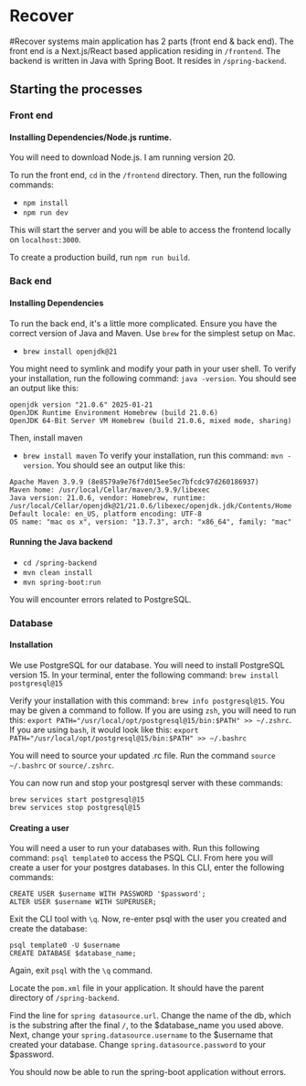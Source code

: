 # Recover

#Recover systems main application has 2 parts (front end & back end). The front end  is a Next.js/React based application residing in `/frontend`. The backend is written in Java with Spring Boot. It resides in `/spring-backend`.

## Starting the processes
### Front end

#### Installing Dependencies/Node.js runtime.
You will need to download Node.js. I am running version 20.

To run the front end, `cd` in the `/frontend` directory. Then, run the following commands:
- `npm install`
- `npm run dev`

This will start the server and you will be able to access the frontend locally on `localhost:3000`.

To create a production build, run `npm run build`.

### Back end
#### Installing Dependencies
To run the back end, it's a little more complicated. Ensure you have the correct version of Java and Maven. Use `brew` for the simplest setup on Mac.

- `brew install openjdk@21`

You might need to symlink and modify your path in your user shell. To verify your installation, run the following command: `java -version`. You should see an output like this:
```
openjdk version "21.0.6" 2025-01-21
OpenJDK Runtime Environment Homebrew (build 21.0.6)
OpenJDK 64-Bit Server VM Homebrew (build 21.0.6, mixed mode, sharing)
```
Then, install maven
- `brew install maven`
To verify your installation, run this command: `mvn -version`. You should see an output like this:
```
Apache Maven 3.9.9 (8e8579a9e76f7d015ee5ec7bfcdc97d260186937)
Maven home: /usr/local/Cellar/maven/3.9.9/libexec
Java version: 21.0.6, vendor: Homebrew, runtime: /usr/local/Cellar/openjdk@21/21.0.6/libexec/openjdk.jdk/Contents/Home
Default locale: en_US, platform encoding: UTF-8
OS name: "mac os x", version: "13.7.3", arch: "x86_64", family: "mac"
```

#### Running the Java backend
- `cd /spring-backend`
- `mvn clean install`
- `mvn spring-boot:run`

You will encounter errors related to PostgreSQL.

### Database
#### Installation
We use PostgreSQL for our database. You will need to install PostgreSQL version 15. In your terminal, enter the following command: `brew install postgresql@15`

Verify your installation with this command: `brew info postgresql@15`. You may be given a command to follow. If you are using `zsh`, you will need to run this:
`export PATH="/usr/local/opt/postgresql@15/bin:$PATH" >> ~/.zshrc`. If you are using `bash`, it would look like this:
`export PATH="/usr/local/opt/postgresql@15/bin:$PATH" >> ~/.bashrc`

You will need to source your updated .rc file. Run the command `source ~/.bashrc` or `source/.zshrc`.

You can now run and stop your postgresql server with these commands:
```
brew services start postgresql@15
brew services stop postgresql@15
```

#### Creating a user
You will need a user to run your databases with. Run this following command:
`psql template0` to access the PSQL CLI. From here you will create a user for your postgres databases. In this CLI, enter the following commands:
```
CREATE USER $username WITH PASSWORD '$password';
ALTER USER $username WITH SUPERUSER;
```
Exit the CLI tool with `\q`. Now, re-enter psql with the user you created and create the database:
```
psql template0 -U $username
CREATE DATABASE $database_name;
```
Again, exit `psql` with the `\q` command.

Locate the `pom.xml` file in your application. It should have the parent directory of `/spring-backend`.

Find the line for `spring datasource.url`. Change the name of the db, which is the substring after the final `/`, to the $database_name you used above.
Next, change your `spring.datasource.username` to the $username that created your database. Change `spring.datasource.password` to your $password.

You should now be able to run the spring-boot application without errors.